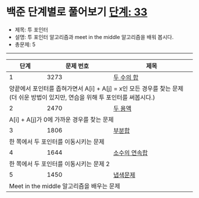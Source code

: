 # 백준 단계별로 풀어보기 [단계: 33](https://www.acmicpc.net/step/59)

- 제목: 투 포인터
- 설명: 투 포인터 알고리즘과 meet in the middle 알고리즘을 배워 봅시다.
- 총문제: 5

---

<p>
  <table>
    <thead><tr><th>단계</th><th>문제 번호</th><th>제목</th></tr></thead>
    <tbody>
      <tr><td>1</td><td>3273</td><td><a href="https://www.acmicpc.net/problem/3273">두 수의 합</a></td></tr>
      <tr><td colspan="3">양끝에서 포인터를 좁혀가면서 A[i] + A[j] = x인 모든 경우를 찾는 문제 (더 쉬운 방법이 있지만, 연습을 위해 투 포인터를 써봅시다.)</td></tr>
      <tr><td>2</td><td>2470</td><td><a href="https://www.acmicpc.net/problem/2470">두 용액</a></td></tr>
      <tr><td colspan="3">A[i] + A[j]가 0에 가까운 경우를 찾는 문제</td></tr>
      <tr><td>3</td><td>1806</td><td><a href="https://www.acmicpc.net/problem/1806">부분합</a></td></tr>
      <tr><td colspan="3">한 쪽에서 두 포인터를 이동시키는 문제</td></tr>
      <tr><td>4</td><td>1644</td><td><a href="https://www.acmicpc.net/problem/1644">소수의 연속합</a></td></tr>
      <tr><td colspan="3">한 쪽에서 두 포인터를 이동시키는 문제 2</td></tr>
      <tr><td>5</td><td>1450</td><td><a href="https://www.acmicpc.net/problem/1450">냅색문제</a></td></tr>
      <tr><td colspan="3">Meet in the middle 알고리즘을 배우는 문제</td></tr>
    </tbody>
  </table>
</p>
